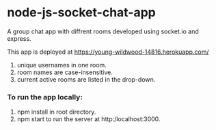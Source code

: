 # node-js-socket-chat-app
A group chat app with diffrent rooms developed using socket.io and express.

This app is deployed at https://young-wildwood-14816.herokuapp.com/

1. unique usernames in one room.
2. room names are case-insensitive.
3. current active rooms are listed in the drop-down.

### To run the app locally:

1. npm install in root directory.
2. npm start to run the server at http:/localhost:3000.
